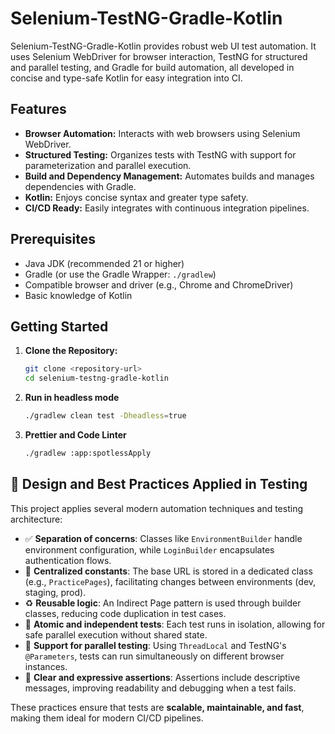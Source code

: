 # Selenium-TestNG-Gradle-Kotlin

Selenium-TestNG-Gradle-Kotlin provides robust web UI test automation. It uses Selenium WebDriver for browser interaction, TestNG for structured and parallel testing, and Gradle for build automation, all developed in concise and type-safe Kotlin for easy integration into CI.

## Features

- **Browser Automation:** Interacts with web browsers using Selenium WebDriver.
- **Structured Testing:** Organizes tests with TestNG with support for parameterization and parallel execution.
- **Build and Dependency Management:** Automates builds and manages dependencies with Gradle.
- **Kotlin:** Enjoys concise syntax and greater type safety.
- **CI/CD Ready:** Easily integrates with continuous integration pipelines.

## Prerequisites

- Java JDK (recommended 21 or higher)
- Gradle (or use the Gradle Wrapper: `./gradlew`)
- Compatible browser and driver (e.g., Chrome and ChromeDriver)
- Basic knowledge of Kotlin

## Getting Started

1. **Clone the Repository:**

   ```bash
   git clone <repository-url>
   cd selenium-testng-gradle-kotlin
   ```

2. **Run in headless mode**

   ```bash
   ./gradlew clean test -Dheadless=true
   ```

3. **Prettier and Code Linter**
   ```bash
   ./gradlew :app:spotlessApply
   ```

## 🧪 Design and Best Practices Applied in Testing

This project applies several modern automation techniques and testing architecture:

- ✅ **Separation of concerns**: Classes like `EnvironmentBuilder` handle environment configuration, while `LoginBuilder` encapsulates authentication flows.
- 🧱 **Centralized constants**: The base URL is stored in a dedicated class (e.g., `PracticePages`), facilitating changes between environments (dev, staging, prod).
- ♻️ **Reusable logic**: An Indirect Page pattern is used through builder classes, reducing code duplication in test cases.
- 🧪 **Atomic and independent tests**: Each test runs in isolation, allowing for safe parallel execution without shared state.
- 🧵 **Support for parallel testing**: Using `ThreadLocal` and TestNG's `@Parameters`, tests can run simultaneously on different browser instances.
- 📖 **Clear and expressive assertions**: Assertions include descriptive messages, improving readability and debugging when a test fails.

These practices ensure that tests are **scalable, maintainable, and fast**, making them ideal for modern CI/CD pipelines.
